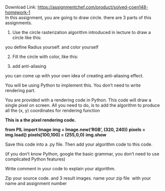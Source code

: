 Download Link: https://assignmentchef.com/product/solved-coen148-homework-1
<br>
In this assignment, you are going to draw circle. there are 3 parts of this assignments.




<ol>

 <li>Use the circle rasterization algorithm introduced in lecture to draw a circle like this:</li>

</ol>




you define Radius  yourself. and color yourself




<ol start="2">

 <li>Fill the circle with color, like this:</li>

</ol>







<ol start="3">

 <li>add anti-aliasing</li>

</ol>




you can come up with your own idea of creating anti-aliasing effect.

You will be using Python to implement this.  You don’t need to write rendering part.




You are provided with a rendering code in Python. This code will draw a single pixel on screen. All you need to do, is to add the algorithm to produce all the (x, y) coordinates for rendering function













<strong>This is a the pixel rendering code.
 </strong>




<strong>from PIL import Image</strong> <strong>img = Image.new(‘RGB’, (320, 240))</strong> <strong>pixels = img.load()</strong> <strong>pixels[100,100] = (255,0,0)</strong> <strong>img.show</strong>




Save this code into a .py file. Then add your algorithm code to this code.




(if you don’t know Python, google the basic grammar, you don’t need to use complicated Python features)




Write comment in your code to explain your algorithm.




Zip your source code.  and 3 result images. name your zip file
 with your name and assignment number